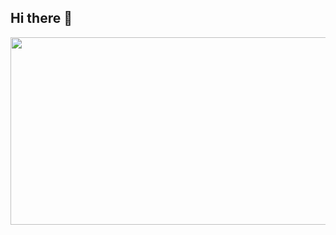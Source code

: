 ## Hi there 👋

<!--
**alvin081105/alvin081105** is a ✨ _special_ ✨ repository because its `README.md` (this file) appears on your GitHub profile.

Here are some ideas to get you started:

- 🔭 I’m currently working on ...
- 🌱 I’m currently learning ...
- 👯 I’m looking to collaborate on ...
- 🤔 I’m looking for help with ...
- 💬 Ask me about ...
- 📫 How to reach me: ...
- 😄 Pronouns: ...
- ⚡ Fun fact: ...<a href="https://www.gitanimals.org/en_US?utm_medium=image&utm_source=alvin081105&utm_content=farm">
<img
  src="https://render.gitanimals.org/farms/alvin081105"
  width="600"
  height="300"
/>
</a>
-->
<a href="https://www.gitanimals.org/en_US?utm_medium=image&utm_source=alvin081105&utm_content=farm">
<img
  src="https://render.gitanimals.org/farms/alvin081105"
  width="600"
  height="300"
/>
</a>

